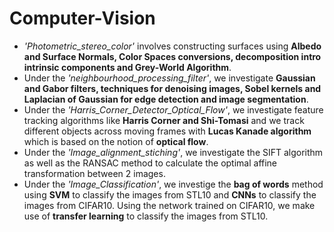# Computer-Vision

- *'Photometric_stereo_color'* involves constructing surfaces using **Albedo and Surface Normals, Color Spaces conversions, decomposition intro intrinsic components and Grey-World Algorithm**.
- Under the *'neighbourhood_processing_filter'*, we investigate **Gaussian and Gabor filters, techniques for denoising images, Sobel kernels and Laplacian of Gaussian for edge detection and image segmentation**. 
- Under the *'Harris_Corner_Detector_Optical_Flow'*, we investigate feature tracking algorithms like **Harris Corner and Shi-Tomasi** and we track different objects across moving frames with **Lucas Kanade algorithm** which is based on the notion of **optical flow**. 
- Under the *'Image_alignment_stiching'*, we investigate the SIFT algorithm as well as the RANSAC method to calculate the optimal affine transformation between 2 images. 
- Under the *'Image_Classification'*, we investige the **bag of words** method using **SVM** to classify the images from STL10 and **CNNs** to classify the images from CIFAR10. Using the network trained on CIFAR10, we make use of **transfer learning** to classify the images from STL10. 

